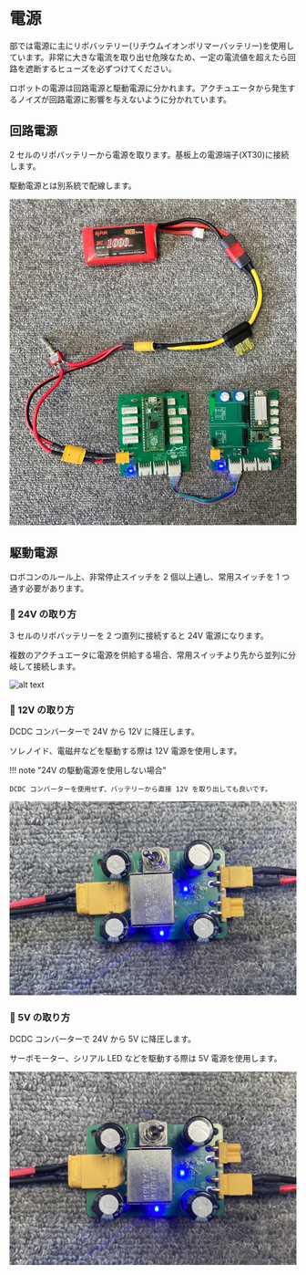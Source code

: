 # 電源

部では電源に主にリポバッテリー(リチウムイオンポリマーバッテリー)を使用しています。非常に大きな電流を取り出せ危険なため、一定の電流値を超えたら回路を遮断するヒューズを必ずつけてください。

ロボットの電源は回路電源と駆動電源に分かれます。アクチュエータから発生するノイズが回路電源に影響を与えないように分かれています。

## 回路電源

2 セルのリポバッテリーから電源を取ります。基板上の電源端子(XT30)に接続します。

駆動電源とは別系統で配線します。

![alt text](circuit_src.jpg)

## 駆動電源

ロボコンのルール上、非常停止スイッチを 2 個以上通し、常用スイッチを 1 つ通す必要があります。

### 🌟 24V の取り方

3 セルのリポバッテリーを 2 つ直列に接続すると 24V 電源になります。

複数のアクチュエータに電源を供給する場合、常用スイッチより先から並列に分岐して接続します。

![alt text](24v.jpg)

### 🌟 12V の取り方

DCDC コンバーターで 24V から 12V に降圧します。

ソレノイド、電磁弁などを駆動する際は 12V 電源を使用します。

!!! note "24V の駆動電源を使用しない場合"

    DCDC コンバーターを使用せず、バッテリーから直接 12V を取り出しても良いです。

![alt text](12v.jpg)

### 🌟 5V の取り方

DCDC コンバーターで 24V から 5V に降圧します。

サーボモーター、シリアル LED などを駆動する際は 5V 電源を使用します。

![alt text](5v.jpg)
